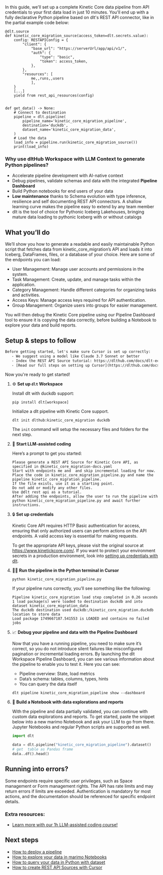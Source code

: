 In this guide, we'll set up a complete Kinetic Core data pipeline from API credentials to your first data load in just 10 minutes. You'll end up with a fully declarative Python pipeline based on dlt's REST API connector, like in the partial example code below:

```python-outcome
@dlt.source
def kinetic_core_migration_source(access_token=dlt.secrets.value):
    config: RESTAPIConfig = {
        "client": {
            "base_url": "https://serverUrl/app/api/v1/",
            "auth": {
                "type": "basic",
                "token": access_token,
            },
        },
        "resources": [
            me,,runs,,users
            ],
    }
    [...]
    yield from rest_api_resources(config)


def get_data() -> None:
    # Connect to destination
    pipeline = dlt.pipeline(
        pipeline_name='kinetic_core_migration_pipeline',
        destination='duckdb',
        dataset_name='kinetic_core_migration_data', 
    )
    # Load the data
    load_info = pipeline.run(kinetic_core_migration_source())
    print(load_info) 
```

### Why use dltHub Workspace with LLM Context to generate Python pipelines?

- Accelerate pipeline development with AI-native context
- Debug pipelines, validate schemas and data with the integrated **Pipeline Dashboard**
- Build Python notebooks for end users of your data
- **Low maintenance** thanks to Schema evolution with type inference, resilience and self documenting REST API connectors. A shallow learning curve makes the pipeline easy to extend by any team member
- dlt is the tool of choice for Pythonic Iceberg Lakehouses, bringing mature data loading to pythonic Iceberg with or without catalogs

## What you’ll do

We’ll show you how to generate a readable and easily maintainable Python script that fetches data from kinetic_core_migration’s API and loads it into Iceberg, DataFrames, files, or a database of your choice. Here are some of the endpoints you can load:

- User Management: Manage user accounts and permissions in the system.
- Task Management: Create, update, and manage tasks within the application.
- Category Management: Handle different categories for organizing tasks and activities.
- Access Keys: Manage access keys required for API authentication.
- Group Management: Organize users into groups for easier management.

You will then debug the Kinetic Core pipeline using our Pipeline Dashboard tool to ensure it is copying the data correctly, before building a Notebook to explore your data and build reports.

## Setup & steps to follow

```default
Before getting started, let's make sure Cursor is set up correctly:
   - We suggest using a model like Claude 3.7 Sonnet or better
   - Index the REST API Source tutorial: https://dlthub.com/docs/dlt-ecosystem/verified-sources/rest_api/ and add it to context as **@dlt rest api**
   - [Read our full steps on setting up Cursor](https://dlthub.com/docs/dlt-ecosystem/llm-tooling/cursor-restapi#23-configuring-cursor-with-documentation)
```

Now you're ready to get started!

1. ⚙️ **Set up `dlt` Workspace**
    
    Install dlt with duckdb support:
    ```shell
    pip install dlt[workspace]
    ```

    Initialize a dlt pipeline with Kinetic Core support.
    ```shell
    dlt init dlthub:kinetic_core_migration duckdb
    ```

    The `init` command will setup the necessary files and folders for the next step.
    
2. 🤠 **Start LLM-assisted coding**
    
    Here’s a prompt to get you started:
    
    ```prompt
    Please generate a REST API Source for Kinetic Core API, as specified in @kinetic_core_migration-docs.yaml 
    Start with endpoints me and  and skip incremental loading for now. 
    Place the code in kinetic_core_migration_pipeline.py and name the pipeline kinetic_core_migration_pipeline. 
    If the file exists, use it as a starting point. 
    Do not add or modify any other files. 
    Use @dlt rest api as a tutorial. 
    After adding the endpoints, allow the user to run the pipeline with python kinetic_core_migration_pipeline.py and await further instructions.
    ```

    
3. 🔒 **Set up credentials** 
    
    Kinetic Core API requires HTTP Basic authentication for access, ensuring that only authorized users can perform actions on the API endpoints. A valid access key is essential for making requests.
    
    To get the appropriate API keys, please visit the original source at https://www.kinetickcore.com/.
    If you want to protect your environment secrets in a production environment, look into [setting up credentials with dlt](https://dlthub.com/docs/walkthroughs/add_credentials).
    
4. 🏃‍♀️ **Run the pipeline in the Python terminal in Cursor**
    
    ```shell
    python kinetic_core_migration_pipeline.py
    ```
    
    If your pipeline runs correctly, you’ll see something like the following:
    
    ```shell
    Pipeline kinetic_core_migration load step completed in 0.26 seconds
    1 load package(s) were loaded to destination duckdb and into dataset kinetic_core_migration_data
    The duckdb destination used duckdb:/kinetic_core_migration.duckdb location to store data
    Load package 1749667187.541553 is LOADED and contains no failed jobs
    ```
    
5. 📈 **Debug your pipeline and data with the Pipeline Dashboard**

    Now that you have a running pipeline, you need to make sure it’s correct, so you do not introduce silent failures like misconfigured pagination or incremental loading errors. By launching the dlt Workspace Pipeline Dashboard, you can see various information about the pipeline to enable you to test it. Here you can see:
    - Pipeline overview: State, load metrics
    - Data’s schema: tables, columns, types, hints
    - You can query the data itself
    
    ```shell
    dlt pipeline kinetic_core_migration_pipeline show --dashboard
    ```
    
6. 🐍 **Build a Notebook with data explorations and reports**

    With the pipeline and data partially validated, you can continue with custom data explorations and reports. To get started, paste the snippet below into a new marimo Notebook and ask your LLM to go from there. Jupyter Notebooks and regular Python scripts are supported as well.

    
    ```python
    import dlt

   data = dlt.pipeline("kinetic_core_migration_pipeline").dataset()
   # get  table as Pandas frame
   data..df().head()
    ```

## Running into errors?

Some endpoints require specific user privileges, such as Space management or Form management rights. The API has rate limits and may return errors if limits are exceeded. Authentication is mandatory for most actions, and the documentation should be referenced for specific endpoint details.

### Extra resources:

- [Learn more with our 1h LLM-assisted coding course!](https://www.youtube.com/watch?v=GGid70rnJuM)

## Next steps

- [How to deploy a pipeline](https://dlthub.com/docs/walkthroughs/deploy-a-pipeline)
- [How to explore your data in marimo Notebooks](https://dlthub.com/docs/general-usage/dataset-access/marimo)
- [How to query your data in Python with dataset](https://dlthub.com/docs/general-usage/dataset-access/dataset)
- [How to create REST API Sources with Cursor](https://dlthub.com/docs/dlt-ecosystem/llm-tooling/cursor-restapi)